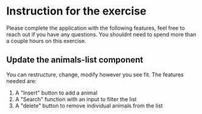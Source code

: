 # Instruction for the exercise

Please complete the application with the following features, feel free to reach out if you have any questions. You shouldnt need to spend more than a couple hours on this exercise.

## Update the animals-list component

You can restructure, change, modify however you see fit. The features needed are:

1. A "Insert" button to add a animal
2. A "Search" function with an input to filter the list
3. A "delete" button to remove individual animals from the list